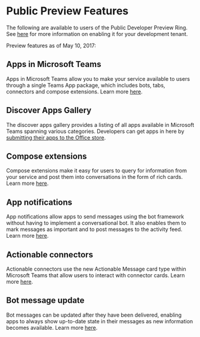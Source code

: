 # Public Preview Features

The following are available to users of the Public Developer Preview Ring.  See [here](publicpreview.md) for more information on enabling it for your development tenant.


Preview features as of May 10, 2017:

## Apps in Microsoft Teams

Apps in Microsoft Teams allow you to make your service available to users through a single Teams App package, which includes bots, tabs, connectors and compose extensions. Learn more [here](index.md). 
  
## Discover Apps Gallery 

The discover apps gallery provides a listing of all apps available in Microsoft Teams spanning various categories. Developers can get apps in here by [submitting their apps to the Office store](submission.md).  
  
## Compose extensions

Compose extensions make it easy for users to query for information from your service and post them into conversations in the form of rich cards. Learn more [here](composeextensions.md).
   
## App notifications 

App notifications allow apps to send messages using the bot framework without having to implement a conversational bot. It also enables them to mark messages as important and to post messages to the activity feed. Learn more [here](activityfeed.md).
 
## Actionable connectors

Actionable connectors use the new Actionable Message card type within Microsoft Teams that allow users to interact with connector cards. Learn more [here](connectors.md). 
 
## Bot message update

Bot messages can be updated after they have been delivered, enabling apps to always show up-to-date state in their messages as new information becomes available. Learn more [here](botsconversation.md#updating-messages).

